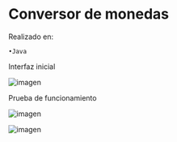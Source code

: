 # Conversor de monedas   

Realizado en: 

    •Java

Interfaz inicial 

![imagen](https://github.com/user-attachments/assets/cce3400d-f1f6-46c0-a3af-54bcc6d7fa51)




Prueba de funcionamiento  

![imagen](https://github.com/user-attachments/assets/aa2aa5c8-f5e6-46c3-96a0-9916307ec683)


![imagen](https://github.com/user-attachments/assets/e98392bc-d37b-47ec-a281-d9ba40e16524)

